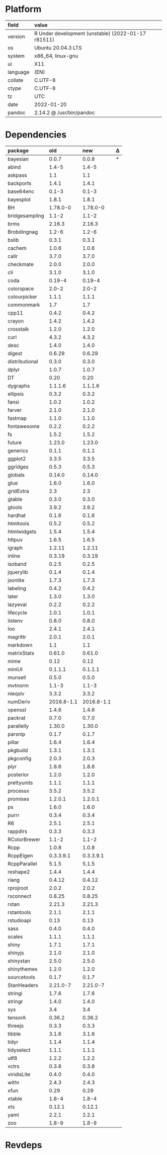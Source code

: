 # Platform

|field    |value                                              |
|:--------|:--------------------------------------------------|
|version  |R Under development (unstable) (2022-01-17 r81511) |
|os       |Ubuntu 20.04.3 LTS                                 |
|system   |x86_64, linux-gnu                                  |
|ui       |X11                                                |
|language |(EN)                                               |
|collate  |C.UTF-8                                            |
|ctype    |C.UTF-8                                            |
|tz       |UTC                                                |
|date     |2022-01-20                                         |
|pandoc   |2.14.2 @ /usr/bin/pandoc                           |

# Dependencies

|package        |old        |new        |Δ  |
|:--------------|:----------|:----------|:--|
|bayesian       |0.0.7      |0.0.8      |*  |
|abind          |1.4-5      |1.4-5      |   |
|askpass        |1.1        |1.1        |   |
|backports      |1.4.1      |1.4.1      |   |
|base64enc      |0.1-3      |0.1-3      |   |
|bayesplot      |1.8.1      |1.8.1      |   |
|BH             |1.78.0-0   |1.78.0-0   |   |
|bridgesampling |1.1-2      |1.1-2      |   |
|brms           |2.16.3     |2.16.3     |   |
|Brobdingnag    |1.2-6      |1.2-6      |   |
|bslib          |0.3.1      |0.3.1      |   |
|cachem         |1.0.6      |1.0.6      |   |
|callr          |3.7.0      |3.7.0      |   |
|checkmate      |2.0.0      |2.0.0      |   |
|cli            |3.1.0      |3.1.0      |   |
|coda           |0.19-4     |0.19-4     |   |
|colorspace     |2.0-2      |2.0-2      |   |
|colourpicker   |1.1.1      |1.1.1      |   |
|commonmark     |1.7        |1.7        |   |
|cpp11          |0.4.2      |0.4.2      |   |
|crayon         |1.4.2      |1.4.2      |   |
|crosstalk      |1.2.0      |1.2.0      |   |
|curl           |4.3.2      |4.3.2      |   |
|desc           |1.4.0      |1.4.0      |   |
|digest         |0.6.29     |0.6.29     |   |
|distributional |0.3.0      |0.3.0      |   |
|dplyr          |1.0.7      |1.0.7      |   |
|DT             |0.20       |0.20       |   |
|dygraphs       |1.1.1.6    |1.1.1.6    |   |
|ellipsis       |0.3.2      |0.3.2      |   |
|fansi          |1.0.2      |1.0.2      |   |
|farver         |2.1.0      |2.1.0      |   |
|fastmap        |1.1.0      |1.1.0      |   |
|fontawesome    |0.2.2      |0.2.2      |   |
|fs             |1.5.2      |1.5.2      |   |
|future         |1.23.0     |1.23.0     |   |
|generics       |0.1.1      |0.1.1      |   |
|ggplot2        |3.3.5      |3.3.5      |   |
|ggridges       |0.5.3      |0.5.3      |   |
|globals        |0.14.0     |0.14.0     |   |
|glue           |1.6.0      |1.6.0      |   |
|gridExtra      |2.3        |2.3        |   |
|gtable         |0.3.0      |0.3.0      |   |
|gtools         |3.9.2      |3.9.2      |   |
|hardhat        |0.1.6      |0.1.6      |   |
|htmltools      |0.5.2      |0.5.2      |   |
|htmlwidgets    |1.5.4      |1.5.4      |   |
|httpuv         |1.6.5      |1.6.5      |   |
|igraph         |1.2.11     |1.2.11     |   |
|inline         |0.3.19     |0.3.19     |   |
|isoband        |0.2.5      |0.2.5      |   |
|jquerylib      |0.1.4      |0.1.4      |   |
|jsonlite       |1.7.3      |1.7.3      |   |
|labeling       |0.4.2      |0.4.2      |   |
|later          |1.3.0      |1.3.0      |   |
|lazyeval       |0.2.2      |0.2.2      |   |
|lifecycle      |1.0.1      |1.0.1      |   |
|listenv        |0.8.0      |0.8.0      |   |
|loo            |2.4.1      |2.4.1      |   |
|magrittr       |2.0.1      |2.0.1      |   |
|markdown       |1.1        |1.1        |   |
|matrixStats    |0.61.0     |0.61.0     |   |
|mime           |0.12       |0.12       |   |
|miniUI         |0.1.1.1    |0.1.1.1    |   |
|munsell        |0.5.0      |0.5.0      |   |
|mvtnorm        |1.1-3      |1.1-3      |   |
|nleqslv        |3.3.2      |3.3.2      |   |
|numDeriv       |2016.8-1.1 |2016.8-1.1 |   |
|openssl        |1.4.6      |1.4.6      |   |
|packrat        |0.7.0      |0.7.0      |   |
|parallelly     |1.30.0     |1.30.0     |   |
|parsnip        |0.1.7      |0.1.7      |   |
|pillar         |1.6.4      |1.6.4      |   |
|pkgbuild       |1.3.1      |1.3.1      |   |
|pkgconfig      |2.0.3      |2.0.3      |   |
|plyr           |1.8.6      |1.8.6      |   |
|posterior      |1.2.0      |1.2.0      |   |
|prettyunits    |1.1.1      |1.1.1      |   |
|processx       |3.5.2      |3.5.2      |   |
|promises       |1.2.0.1    |1.2.0.1    |   |
|ps             |1.6.0      |1.6.0      |   |
|purrr          |0.3.4      |0.3.4      |   |
|R6             |2.5.1      |2.5.1      |   |
|rappdirs       |0.3.3      |0.3.3      |   |
|RColorBrewer   |1.1-2      |1.1-2      |   |
|Rcpp           |1.0.8      |1.0.8      |   |
|RcppEigen      |0.3.3.9.1  |0.3.3.9.1  |   |
|RcppParallel   |5.1.5      |5.1.5      |   |
|reshape2       |1.4.4      |1.4.4      |   |
|rlang          |0.4.12     |0.4.12     |   |
|rprojroot      |2.0.2      |2.0.2      |   |
|rsconnect      |0.8.25     |0.8.25     |   |
|rstan          |2.21.3     |2.21.3     |   |
|rstantools     |2.1.1      |2.1.1      |   |
|rstudioapi     |0.13       |0.13       |   |
|sass           |0.4.0      |0.4.0      |   |
|scales         |1.1.1      |1.1.1      |   |
|shiny          |1.7.1      |1.7.1      |   |
|shinyjs        |2.1.0      |2.1.0      |   |
|shinystan      |2.5.0      |2.5.0      |   |
|shinythemes    |1.2.0      |1.2.0      |   |
|sourcetools    |0.1.7      |0.1.7      |   |
|StanHeaders    |2.21.0-7   |2.21.0-7   |   |
|stringi        |1.7.6      |1.7.6      |   |
|stringr        |1.4.0      |1.4.0      |   |
|sys            |3.4        |3.4        |   |
|tensorA        |0.36.2     |0.36.2     |   |
|threejs        |0.3.3      |0.3.3      |   |
|tibble         |3.1.6      |3.1.6      |   |
|tidyr          |1.1.4      |1.1.4      |   |
|tidyselect     |1.1.1      |1.1.1      |   |
|utf8           |1.2.2      |1.2.2      |   |
|vctrs          |0.3.8      |0.3.8      |   |
|viridisLite    |0.4.0      |0.4.0      |   |
|withr          |2.4.3      |2.4.3      |   |
|xfun           |0.29       |0.29       |   |
|xtable         |1.8-4      |1.8-4      |   |
|xts            |0.12.1     |0.12.1     |   |
|yaml           |2.2.1      |2.2.1      |   |
|zoo            |1.8-9      |1.8-9      |   |

# Revdeps

